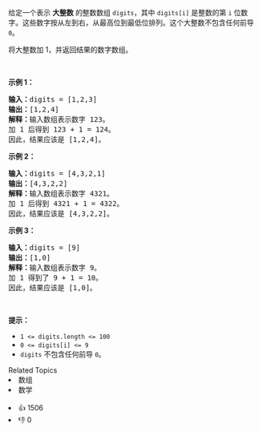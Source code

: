 <p>给定一个表示 <strong>大整数</strong> 的整数数组 <code>digits</code>，其中 <code>digits[i]</code> 是整数的第 <code>i</code> 位数字。这些数字按从左到右，从最高位到最低位排列。这个大整数不包含任何前导 <code>0</code>。</p>

<p>将大整数加 1，并返回结果的数字数组。</p>

<p>&nbsp;</p>

<p><strong>示例&nbsp;1：</strong></p>

<pre>
<strong>输入：</strong>digits = [1,2,3]
<strong>输出：</strong>[1,2,4]
<strong>解释：</strong>输入数组表示数字 123。
加 1 后得到 123 + 1 = 124。
因此，结果应该是 [1,2,4]。
</pre>

<p><strong>示例&nbsp;2：</strong></p>

<pre>
<strong>输入：</strong>digits = [4,3,2,1]
<strong>输出：</strong>[4,3,2,2]
<strong>解释：</strong>输入数组表示数字 4321。
加 1 后得到 4321 + 1 = 4322。
因此，结果应该是 [4,3,2,2]。
</pre>

<p><strong>示例 3：</strong></p>

<pre>
<strong>输入：</strong>digits = [9]
<strong>输出：</strong>[1,0]
<strong>解释：</strong>输入数组表示数字 9。
加 1 得到了 9 + 1 = 10。
因此，结果应该是 [1,0]。
</pre>

<p>&nbsp;</p>

<p><strong>提示：</strong></p>

<ul> 
 <li><code>1 &lt;= digits.length &lt;= 100</code></li> 
 <li><code>0 &lt;= digits[i] &lt;= 9</code></li> 
 <li><code>digits</code>&nbsp;不包含任何前导 <code>0</code>。</li> 
</ul>

<div><div>Related Topics</div><div><li>数组</li><li>数学</li></div></div><br><div><li>👍 1506</li><li>👎 0</li></div>